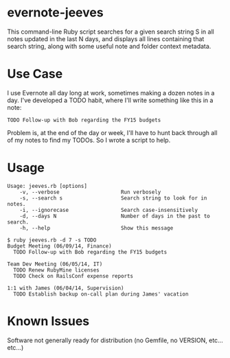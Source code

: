 evernote-jeeves
===============

This command-line Ruby script searches for a given search string S in all notes updated in the last N days,
and displays all lines containing that search string, along with some useful note and folder context metadata. 

Use Case
========

I use Evernote all day long at work, sometimes making a dozen notes in a day.  I've developed a TODO habit, 
where I'll write something like this in a note:

```
TODO Follow-up with Bob regarding the FY15 budgets
```

Problem is, at the end of the day or week, I'll have to hunt back through all of my notes to find my TODOs. 
So I wrote a script to help.

Usage
=====

```
Usage: jeeves.rb [options]
    -v, --verbose                    Run verbosely
    -s, --search s                   Search string to look for in notes.
    -i, --ignorecase                 Search case-insensitively
    -d, --days N                     Number of days in the past to search.
    -h, --help                       Show this message

$ ruby jeeves.rb -d 7 -s TODO
Budget Meeting (06/09/14, Finance)
  TODO Follow-up with Bob regarding the FY15 budgets

Team Dev Meeting (06/05/14, IT)
  TODO Renew RubyMine licenses
  TODO Check on RailsConf expense reports

1:1 with James (06/04/14, Supervision)
  TODO Establish backup on-call plan during James' vacation
```

Known Issues
============

Software not generally ready for distribution (no Gemfile, no VERSION, etc... etc...)


